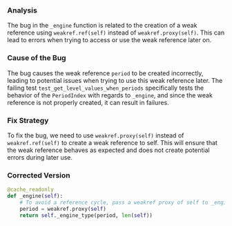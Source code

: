 ### Analysis
The bug in the `_engine` function is related to the creation of a weak reference using `weakref.ref(self)` instead of `weakref.proxy(self)`. This can lead to errors when trying to access or use the weak reference later on. 

### Cause of the Bug
The bug causes the weak reference `period` to be created incorrectly, leading to potential issues when trying to use this weak reference later. The failing test `test_get_level_values_when_periods` specifically tests the behavior of the `PeriodIndex` with regards to `_engine`, and since the weak reference is not properly created, it can result in failures.

### Fix Strategy
To fix the bug, we need to use `weakref.proxy(self)` instead of `weakref.ref(self)` to create a weak reference to self. This will ensure that the weak reference behaves as expected and does not create potential errors during later use.

### Corrected Version
```python
@cache_readonly
def _engine(self):
    # To avoid a reference cycle, pass a weakref proxy of self to _engine_type.
    period = weakref.proxy(self)
    return self._engine_type(period, len(self))
```